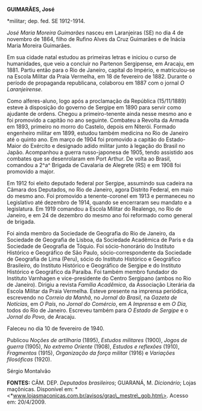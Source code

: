 **GUIMARÃES, José**

\*militar; dep. fed. SE 1912-1914.

*José Maria Moreira Guimarães* nasceu em Laranjeiras (SE) no dia 4 de
novembro de 1864, filho de Rufino Alves da Cruz Guimarães e de Inácia
Maria Moreira Guimarães.

Em sua cidade natal estudou as primeiras letras e iniciou o curso de
humanidades, que veio a concluir no Partenon Sergipense, em Aracaju, em
1881. Partiu então para o Rio de Janeiro, capital do Império, e
matriculou-se na Escola Militar da Praia Vermelha, em 18 de fevereiro de
1882. Durante o período de propaganda republicana, colaborou em 1887 com
o jornal *O Laranjeirense*.

Como alferes-aluno, logo após a proclamação da República (15/11/1889)
esteve à disposição do governo de Sergipe em 1890 para servir como
ajudante de ordens. Chegou a primeiro-tenente ainda nesse mesmo ano e
foi promovido a capitão no ano seguinte. Combateu a Revolta da Armada em
1893, primeiro no morro do Castelo, depois em Niterói. Formado
engenheiro militar em 1899, estudou também medicina no Rio de Janeiro
até o quinto ano. Em março de 1904 foi promovido a capitão do
Estado-Maior do Exército e designado adido militar junto à legação do
Brasil no Japão. Acompanhou a guerra russo-japonesa de 1905, tendo
assistido aos combates que se desenrolaram em Port Arthur. De volta ao
Brasil, comandou a 2^a^ Brigada de Cavalaria de Alegrete (RS) e em 1908
foi promovido a major.

Em 1912 foi eleito deputado federal por Sergipe, assumindo sua cadeira
na Câmara dos Deputados, no Rio de Janeiro, agora Distrito Federal, em
maio do mesmo ano. Foi promovido a tenente-coronel em 1913 e permaneceu
no Legislativo até dezembro de 1914, quando se encerraram seu mandato e
a legislatura. Em 1919 comandou a Escola Militar do Realengo, no Rio de
Janeiro, e em 24 de dezembro do mesmo ano foi reformado como general de
brigada.

Foi ainda membro da Sociedade de Geografia do Rio de Janeiro, da
Sociedade de Geografia de Lisboa, da Sociedade Acadêmica de Paris e da
Sociedade de Geografia de Tóquio. Foi sócio-honorário do Instituto
Histórico e Geográfico de São Paulo, sócio-correspondente da Sociedade
de Geografia de Lima (Peru), sócio do Instituto Histórico e Geográfico
Brasileiro, do Instituto Histórico e Geográfico de Sergipe e do
Instituto Histórico e Geográfico da Paraíba. Foi também membro fundador
do Instituto Varnhagen e vice-presidente do Centro Sergipano (ambos no
Rio de Janeiro). Dirigiu a revista *Família Acadêmica*, da Associação
Literária da Escola Militar da Praia Vermelha. Esteve presente na
imprensa periódica, escrevendo no *Correio da Manhã*, no *Jornal do*
*Brasil*, na *Gazeta de Notícias*, em *O País*, no *Jornal do Comércio*,
em *A Imprensa* e em *O Dia,* todos do Rio de Janeiro. Escreveu também
para *O Estado de* *Sergipe* e o *Jornal do Povo,* de Aracaju.

Faleceu no dia 10 de fevereiro de 1940.

Publicou *Noções de artilharia* (1895), *Estudos militares* (1900),
*Jogos de* *guerra* (1905), *No extremo Oriente* (1908), *Estudos e
reflexões* (1910), *Fragmentos* (1915), *Organização da força militar*
(1916) e *Variações filosóficas* (1920).

Sérgio Montalvão

**FONTES:** CÂM. DEP. *Deputados brasileiros*; GUARANÁ, M. *Dicionário*;
Lojas maçônicas. Disponível em:
*\<*www.lojasmaconicas.com.br/avisos/grao\_mestre\_gob.htm\>. Acesso em:
20/4/2009.

